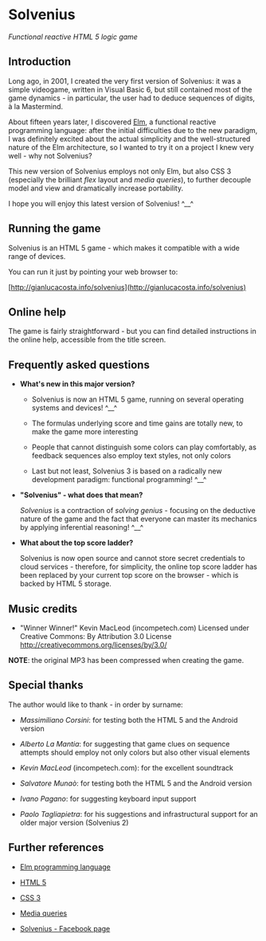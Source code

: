 # Solvenius

*Functional reactive HTML 5 logic game*


## Introduction

Long ago, in 2001, I created the very first version of Solvenius: it was a simple videogame, written in Visual Basic 6, but still contained most of the game dynamics - in particular, the user had to deduce sequences of digits, à la Mastermind.

About fifteen years later, I discovered [Elm](http://elm-lang.org/), a functional reactive programming language: after the initial difficulties due to the new paradigm, I was definitely excited about the actual simplicity and the well-structured nature of the Elm architecture, so I wanted to try it on a project I knew very well - why not Solvenius?

This new version of Solvenius employs not only Elm, but also CSS 3 (especially the brilliant *flex* layout and *media queries*), to further decouple model and view and dramatically increase portability.

I hope you will enjoy this latest version of Solvenius! ^\_\_^


## Running the game

Solvenius is an HTML 5 game - which makes it compatible with a wide range of devices.

You can run it just by pointing your web browser to:

[http://gianlucacosta.info/solvenius](http://gianlucacosta.info/solvenius)


## Online help

The game is fairly straightforward - but you can find detailed instructions in the online help, accessible from the title screen.


## Frequently asked questions

* **What's new in this major version?**

  * Solvenius is now an HTML 5 game, running on several operating systems and devices! ^\_\_^

  * The formulas underlying score and time gains are totally new, to make the game more interesting

  * People that cannot distinguish some colors can play comfortably, as feedback sequences also employ text styles, not only colors

  * Last but not least, Solvenius 3 is based on a radically new development paradigm: functional programming! ^\_\_^


* **"Solvenius" - what does that mean?**

  *Solvenius* is a contraction of *solving genius* - focusing on the deductive nature of the game and the fact that everyone can master its mechanics by applying inferential reasoning! ^\_\_^


* **What about the top score ladder?**

  Solvenius is now open source and cannot store secret credentials to cloud services - therefore, for simplicity, the online top score ladder has been replaced by your current top score on the browser - which is backed by HTML 5 storage.


## Music credits

  * "Winner Winner!" Kevin MacLeod (incompetech.com) Licensed under Creative Commons: By Attribution 3.0 License http://creativecommons.org/licenses/by/3.0/

**NOTE**: the original MP3 has been compressed when creating the game.



## Special thanks

The author would like to thank - in order by surname:

* *Massimiliano Corsini*: for testing both the HTML 5 and the Android version

* *Alberto La Mantia*: for suggesting that game clues on sequence attempts should employ not only colors but also other visual elements

* *Kevin MacLeod* (incompetech.com): for the excellent soundtrack

* *Salvatore Munaò*: for testing both the HTML 5 and the Android version

* *Ivano Pagano*: for suggesting keyboard input support

* *Paolo Tagliapietra*: for his suggestions and infrastructural support for an older major version (Solvenius 2)



## Further references

* [Elm programming language](http://elm-lang.org/)

* [HTML 5](https://www.w3.org/TR/html5/)

* [CSS 3](http://www.css3.info/)

* [Media queries](https://developer.mozilla.org/en-US/docs/Web/CSS/Media_Queries)

* [Solvenius - Facebook page](https://www.facebook.com/solvenius)
